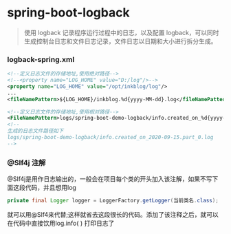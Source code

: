 # spring-boot-logback
> 使用 logback 记录程序运行过程中的日志，以及配置 logback，可以同时生成控制台日志和文件日志记录，文件日志以日期和大小进行拆分生成。

### logback-spring.xml
```xml
<!--定义日志文件的存储地址,使用绝对路径-->
<!--<property name="LOG_HOME" value="D:/log"/>-->
<property name="LOG_HOME" value="/opt/inkblog/log"/>
...
<fileNamePattern>${LOG_HOME}/inkblog.%d{yyyy-MM-dd}.log</fileNamePattern>

<!--定义日志文件的存储地址,使用相对路径-->
<FileNamePattern>logs/spring-boot-demo-logback/info.created_on_%d{yyyy-MM-dd}.part_%i.log</FileNamePattern>
<!--
生成的日志文件路径如下
logs/spring-boot-demo-logback/info.created_on_2020-09-15.part_0.log
-->
```

### @Slf4j 注解
@Slf4j是用作日志输出的，一般会在项目每个类的开头加入该注解，如果不写下面这段代码，并且想用log
```java
private final Logger logger = LoggerFactory.getLogger(当前类名.class);
```
就可以用@Slf4来代替;这样就省去这段很长的代码。添加了该注释之后，就可以在代码中直接饮用log.info( ) 打印日志了